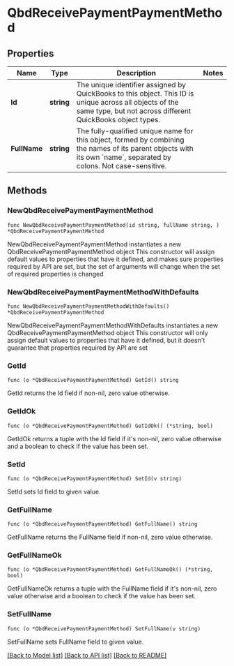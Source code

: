# QbdReceivePaymentPaymentMethod

## Properties

Name | Type | Description | Notes
------------ | ------------- | ------------- | -------------
**Id** | **string** | The unique identifier assigned by QuickBooks to this object. This ID is unique across all objects of the same type, but not across different QuickBooks object types. | 
**FullName** | **string** | The fully-qualified unique name for this object, formed by combining the names of its parent objects with its own &#x60;name&#x60;, separated by colons. Not case-sensitive. | 

## Methods

### NewQbdReceivePaymentPaymentMethod

`func NewQbdReceivePaymentPaymentMethod(id string, fullName string, ) *QbdReceivePaymentPaymentMethod`

NewQbdReceivePaymentPaymentMethod instantiates a new QbdReceivePaymentPaymentMethod object
This constructor will assign default values to properties that have it defined,
and makes sure properties required by API are set, but the set of arguments
will change when the set of required properties is changed

### NewQbdReceivePaymentPaymentMethodWithDefaults

`func NewQbdReceivePaymentPaymentMethodWithDefaults() *QbdReceivePaymentPaymentMethod`

NewQbdReceivePaymentPaymentMethodWithDefaults instantiates a new QbdReceivePaymentPaymentMethod object
This constructor will only assign default values to properties that have it defined,
but it doesn't guarantee that properties required by API are set

### GetId

`func (o *QbdReceivePaymentPaymentMethod) GetId() string`

GetId returns the Id field if non-nil, zero value otherwise.

### GetIdOk

`func (o *QbdReceivePaymentPaymentMethod) GetIdOk() (*string, bool)`

GetIdOk returns a tuple with the Id field if it's non-nil, zero value otherwise
and a boolean to check if the value has been set.

### SetId

`func (o *QbdReceivePaymentPaymentMethod) SetId(v string)`

SetId sets Id field to given value.


### GetFullName

`func (o *QbdReceivePaymentPaymentMethod) GetFullName() string`

GetFullName returns the FullName field if non-nil, zero value otherwise.

### GetFullNameOk

`func (o *QbdReceivePaymentPaymentMethod) GetFullNameOk() (*string, bool)`

GetFullNameOk returns a tuple with the FullName field if it's non-nil, zero value otherwise
and a boolean to check if the value has been set.

### SetFullName

`func (o *QbdReceivePaymentPaymentMethod) SetFullName(v string)`

SetFullName sets FullName field to given value.



[[Back to Model list]](../README.md#documentation-for-models) [[Back to API list]](../README.md#documentation-for-api-endpoints) [[Back to README]](../README.md)


